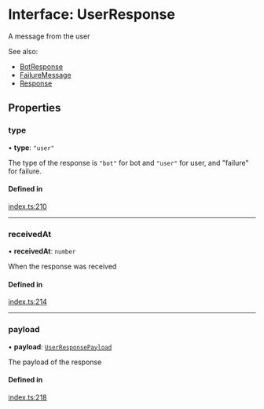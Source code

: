 # Interface: UserResponse

A message from the user

See also:
- [BotResponse](BotResponse.md)
- [FailureMessage](FailureMessage.md)
- [Response](../README.md#response)

## Properties

### type

• **type**: ``"user"``

The type of the response is `"bot"` for bot and `"user"` for user, and "failure" for failure.

#### Defined in

[index.ts:210](https://github.com/nlxai/sdk/blob/71307264e396822939eca86ed156fc2cc45d48d3/packages/chat-core/src/index.ts#L210)

___

### receivedAt

• **receivedAt**: `number`

When the response was received

#### Defined in

[index.ts:214](https://github.com/nlxai/sdk/blob/71307264e396822939eca86ed156fc2cc45d48d3/packages/chat-core/src/index.ts#L214)

___

### payload

• **payload**: [`UserResponsePayload`](../README.md#userresponsepayload)

The payload of the response

#### Defined in

[index.ts:218](https://github.com/nlxai/sdk/blob/71307264e396822939eca86ed156fc2cc45d48d3/packages/chat-core/src/index.ts#L218)
